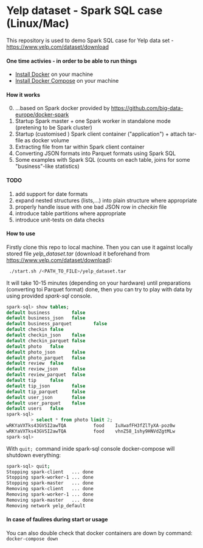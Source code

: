 # Yelp dataset - Spark SQL case (Linux/Mac)
This repository is used to demo Spark SQL case for Yelp data set - https://www.yelp.com/dataset/download

#### One time activies - in order to be able to run things

- [Install Docker](https://www.docker.com/community-edition#/download) on your machine
- [Install Docker Compose](https://docs.docker.com/compose/install/) on your machine

#### How it works
0) ...based on Spark docker provided by https://github.com/big-data-europe/docker-spark
1) Startup Spark master + one Spark worker in standalone mode (pretening to be Spark cluster)
2) Startup (customised ) Spark client container ("application") + attach tar-file as docker volume
3) Extracting file from tar within Spark client container
4) Converting JSON formats into Parquet formats using Spark SQL
5) Some examples with Spark SQL (counts on each table, joins for some "business"-like statistics)

#### TODO
1) add support for date formats
2) expand nested structures (lists,...) into plain structure where appropriate
3) properly handle issue with one bad JSON row in *checkin* file
4) introduce table partitions where appropriate
5) introduce unit-tests on data checks

#### How to use
Firstly clone this repo to local machine.
Then you can use it against locally stored file *yelp_dataset.tar* (download it beforehand from  https://www.yelp.com/dataset/download):

```bash
 ./start.sh /<PATH_TO_FILE>/yelp_dataset.tar
```

It will take 10-15 minutes (depending on your hardware) until preparations (converting toi Parquet format) done, then you can try to play with data by using provided *spark-sql* console.
```sql
spark-sql> show tables;
default business        false
default business_json   false
default business_parquet        false
default checkin false
default checkin_json    false
default checkin_parquet false
default photo   false
default photo_json      false
default photo_parquet   false
default review  false
default review_json     false
default review_parquet  false
default tip     false
default tip_json        false
default tip_parquet     false
default user_json       false
default user_parquet    false
default users   false
spark-sql> 
         > select * from photo limit 2;
wRKYaVXTks43GVSI2awTQA          food    IuXwafFH3fZlTyXA-poz0w
wRKYaVXTks43GVSI2awTQA          food    vhnZ58_1shy9HNVdZgtMLw
spark-sql> 


```

With `quit; `command inide spark-sql console docker-compose will shutdown everything:
```bash
spark-sql> quit;
Stopping spark-client   ... done
Stopping spark-worker-1 ... done
Stopping spark-master   ... done
Removing spark-client   ... done
Removing spark-worker-1 ... done
Removing spark-master   ... done
Removing network yelp_default

```

#### In case of faulires during start or usage 
You can also double check that docker containers are down by command:
`docker-compose down` 


